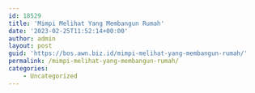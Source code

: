 ```yaml
---
id: 18529
title: 'Mimpi Melihat Yang Membangun Rumah'
date: '2023-02-25T11:52:14+00:00'
author: admin
layout: post
guid: 'https://bos.awn.biz.id/mimpi-melihat-yang-membangun-rumah/'
permalink: /mimpi-melihat-yang-membangun-rumah/
categories:
    - Uncategorized
---
```


